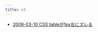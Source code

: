 ```yaml
---
title: v3
---
```



- [2009-03-10 CSS tableが1px左にズレる](./../../../../../d/2009/03/10/CSS_tableが1px左にズレる.md)




